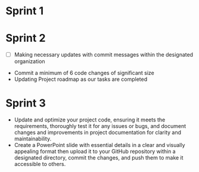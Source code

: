 # Sprint 1
# Sprint 2
- [ ] Making necessary updates with commit messages within the designated organization
- Commit a minimum of 6 code changes of significant size
- Updating Project roadmap as our tasks are completed
# Sprint 3
- Update and optimize your project code, ensuring it meets the requirements, thoroughly test it for any issues or bugs, and document changes and improvements in project documentation for clarity and maintainability.
- Create a PowerPoint slide with essential details in a clear and visually appealing format then upload it to your GitHub repository within a designated directory, commit the changes, and push them to make it accessible to others.
